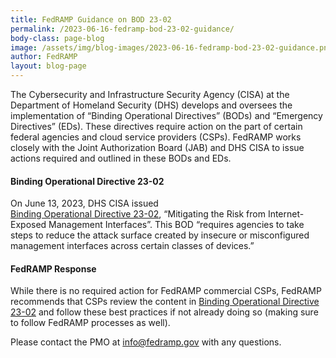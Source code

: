 ```yaml
---
title: FedRAMP Guidance on BOD 23-02
permalink: /2023-06-16-fedramp-bod-23-02-guidance/
body-class: page-blog
image: /assets/img/blog-images/2023-06-16-fedramp-bod-23-02-guidance.png
author: FedRAMP
layout: blog-page
---
```

The Cybersecurity and Infrastructure Security Agency (CISA) at the Department of Homeland Security (DHS) develops and oversees the implementation of “Binding Operational Directives” (BODs) and “Emergency Directives” (EDs). These directives require action on the part of certain federal agencies and cloud service providers (CSPs). FedRAMP works closely with the Joint Authorization Board (JAB) and DHS CISA to issue actions required and outlined in these BODs and EDs.

<h4>Binding Operational Directive 23-02</h4>

On June 13, 2023, DHS CISA issued  
<a href="https://www.cisa.gov/news-events/directives/binding-operational-directive-23-02" target="_blank" rel="noopener noreferrer">Binding Operational Directive 23-02</a>, “Mitigating the Risk from Internet-Exposed Management Interfaces”. This BOD “requires agencies to take steps to reduce the attack surface created by insecure or misconfigured management interfaces across certain classes of devices.”

<h4>FedRAMP Response</h4>

While there is no required action for FedRAMP commercial CSPs, FedRAMP recommends that CSPs review the content in <a href="https://www.cisa.gov/news-events/directives/binding-operational-directive-23-02" target="_blank" rel="noopener noreferrer">Binding Operational Directive 23-02</a> and follow these best practices if not already doing so (making sure to follow FedRAMP processes as well).

Please contact the PMO at <a href="mailto:info@fedramp.gov">info@fedramp.gov</a> with any questions.
